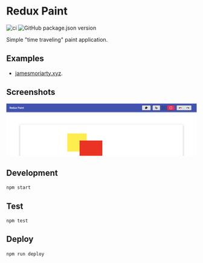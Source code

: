 # Redux Paint

![ci](https://github.com/jamesmoriarty/redux-paint/workflows/ci/badge.svg) ![GitHub package.json version](https://img.shields.io/github/package-json/v/jamesmoriarty/redux-paint)

Simple "time traveling" paint application. 

## Examples

- [jamesmoriarty.xyz](http://www.jamesmoriarty.xyz/redux-paint/).

## Screenshots

![Screenshot](docs/screenshot.png)

## Development

```
npm start
```

## Test

```
npm test
```

## Deploy

```
npm run deploy
```

